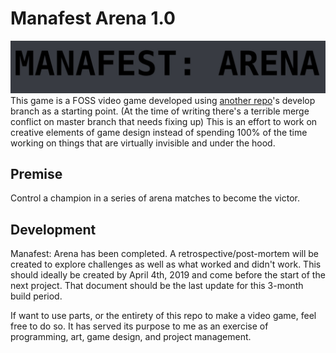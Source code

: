 # Manafest Arena 1.0
![Manafest: Arena](/Textures/logo.jpg)
This game is a FOSS video game developed using [another repo](https://github.com/blukatstudios/FPS_Project)'s develop branch
as a starting point. (At the time of writing there's a terrible merge conflict on master branch that needs fixing up)
This is an effort to work on creative elements of game design instead of spending 100% of the time working on things
that are virtually invisible and under the hood.

## Premise


Control a champion in a series of arena matches to become the victor.

## Development

Manafest: Arena has been completed. A retrospective/post-mortem will be created
to explore challenges as well as what worked and didn't work. This should
ideally be created by April 4th, 2019 and come before the start of the next
project. That document should be the last update for this 3-month build period.

If want to use parts, or the entirety of this repo to make a video game, 
feel free to do so. It has served its purpose to me as an exercise of 
programming, art, game design, and project management.